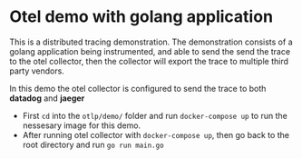 # Otel demo with golang application

This is a distributed tracing demonstration. The demonstration consists of a golang application
being instrumented, and able to send the send the trace to the otel collector, then the collector will
export the trace to multiple third party vendors.

In this demo the otel collector is configured to send the trace to both **datadog** and **jaeger**

- First `cd` into the `otlp/demo/` folder and run `docker-compose up` to run the
  nessesary image for this demo.
- After running otel collector with `docker-compose up`, then go back to the root directory
  and run `go run main.go`
